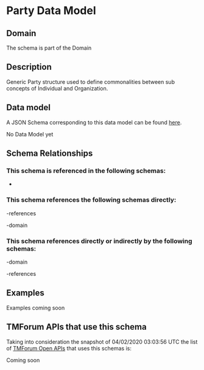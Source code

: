 # Party Data Model

## Domain

The  schema is part of the  Domain

## Description

Generic Party structure used to define commonalities between sub concepts of Individual and Organization.

## Data model

A JSON Schema corresponding to this data model can be found
[here](https://github.com/tmforum-rand/schemas/blob/candidates/EngagedParty/Party.schema.json).

No Data Model yet

## Schema Relationships

### This schema is referenced in the following schemas:

-

### This schema references the following schemas directly:

-references

-domain

### This schema references directly or indirectly by the following schemas:

-domain

-references



## Examples

Examples coming soon

## TMForum APIs that use this schema

Taking into consideration the snapshot of 04/02/2020 03:03:56 UTC the list of [TMForum Open APIs](https://www.tmforum.org/open-apis/) that uses this schemas is:

Coming soon
